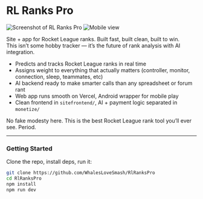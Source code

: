 # RL Ranks Pro

![Screenshot of RL Ranks Pro](./sitefrontend/assets/screenshot1.png)
![Mobile view](./sitefrontend/assets/screenshot2.png)

Site + app for Rocket League ranks. Built fast, built clean, built to win.  
This isn’t some hobby tracker — it’s the future of rank analysis with AI integration.  

- Predicts and tracks Rocket League ranks in real time  
- Assigns weight to everything that actually matters (controller, monitor, connection, sleep, teammates, etc)  
- AI backend ready to make smarter calls than any spreadsheet or forum rant  
- Web app runs smooth on Vercel, Android wrapper for mobile play  
- Clean frontend in `sitefrontend/`, AI + payment logic separated in `monetize/`  

No fake modesty here. This is the best Rocket League rank tool you’ll ever see. Period.  

---
### Getting Started
Clone the repo, install deps, run it:
```sh
git clone https://github.com/WhalesLoveSmash/RlRanksPro
cd RlRanksPro
npm install
npm run dev
